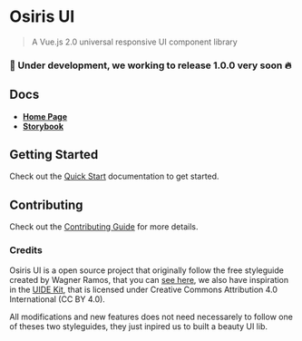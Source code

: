 # Osiris UI

> A Vue.js 2.0 universal responsive UI component library

### 🚧 Under development, we working to release 1.0.0 very soon :fire:

## Docs

* [**Home Page**](https://osiris-ui.github.io/osiris/#/)
* [**Storybook**](https://osiris.netlify.com/)

## Getting Started

Check out the [Quick Start](quick-start.md) documentation to get started.

## Contributing

Check out the [Contributing Guide](https://github.com/osiris-ui/osiris/blob/master/CONTRIBUTING.md) for more details.

### Credits

Osiris UI is a open source project that originally follow the free styleguide created by Wagner Ramos, that you can [see here](https://dribbble.com/shots/4828637--Osiris-UI-Kit-Free-Sketch-Resource), we also have inspiration in the [UIDE Kit](https://dribbble.com/shots/3366725-UIDE-Kit-Style-Guide-Template-FREEBIE), that is licensed under Creative Commons Attribution 4.0 International (CC BY 4.0).

All modifications and new features does not need necessarely to follow one of theses two styleguides, they just inpired us to built a beauty UI lib.
